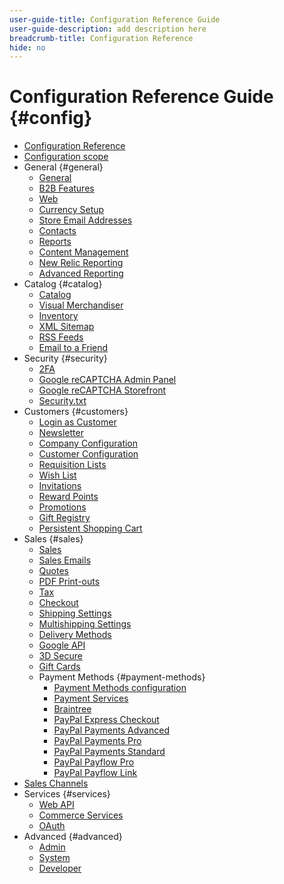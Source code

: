 ```yaml
---
user-guide-title: Configuration Reference Guide
user-guide-description: add description here
breadcrumb-title: Configuration Reference
hide: no
---
```


# Configuration Reference Guide {#config}

- [Configuration Reference](guide-overview.md)
- [Configuration scope](scope-change.md)
- General {#general}
  - [General](./general/general.md)
  - [B2B Features](./general/b2b-features.md)
  - [Web](./general/web.md)
  - [Currency Setup](./general/currency-setup.md)
  - [Store Email Addresses](./general/store-email-addresses.md)
  - [Contacts](./general/contacts.md)
  - [Reports](./general/reports.md)
  - [Content Management](./general/content-management.md)
  - [New Relic Reporting](./general/new-relic-reporting.md)
  - [Advanced Reporting](./general/advanced-reporting.md)
- Catalog {#catalog}
  - [Catalog](./catalog/catalog.md)
  - [Visual Merchandiser](./catalog/visual-merchandiser.md)
  - [Inventory](./catalog/inventory.md)
  - [XML Sitemap](./catalog/xml-sitemap.md)
  - [RSS Feeds](./catalog/rss-feeds.md)
  - [Email to a Friend](./catalog/email-to-a-friend.md)
- Security {#security}
  - [2FA](./security/2fa.md)
  - [Google reCAPTCHA Admin Panel](./security/google-recaptcha-admin.md)
  - [Google reCAPTCHA Storefront](./security/google-recaptcha-storefront.md)
  - [Security.txt](./security/security-txt.md)
- Customers {#customers}
  - [Login as Customer](./customers/login-as-customer.md)
  - [Newsletter](./customers/newsletter.md)
  - [Company Configuration](./customers/company-configuration.md)
  - [Customer Configuration](./customers/customer-configuration.md)
  - [Requisition Lists](./customers/requisition-lists.md)
  - [Wish List](./customers/wishlist.md)
  - [Invitations](./customers/invitations.md)
  - [Reward Points](./customers/reward-points.md)
  - [Promotions](./customers/promotions.md)
  - [Gift Registry](./customers/gift-registry.md)
  - [Persistent Shopping Cart](./customers/persistent-shopping-cart.md)
- Sales {#sales}
  - [Sales](./sales/sales.md)
  - [Sales Emails](./sales/sales-emails.md)
  - [Quotes](./sales/quotes.md)
  - [PDF Print-outs](./sales/pdf-print-outs.md)
  - [Tax](./sales/tax.md)
  - [Checkout](./sales/checkout.md)
  - [Shipping Settings](./sales/shipping-settings.md)
  - [Multishipping Settings](./sales/multishipping-settings.md)
  - [Delivery Methods](./sales/delivery-methods.md)
  - [Google API](./sales/google-api.md)
  - [3D Secure](./sales/3d-secure.md)
  - [Gift Cards](./sales/gift-cards.md)
  - Payment Methods {#payment-methods}
    - [Payment Methods configuration](./sales/payment-methods.md)
    - [Payment Services](./sales/payment-services.md)
    - [Braintree](./sales/braintree.md)
    - [PayPal Express Checkout](./sales/paypal-express-checkout.md)
    - [PayPal Payments Advanced](./sales/paypal-payments-advanced.md)
    - [PayPal Payments Pro](./sales/paypal-payments-pro.md)
    - [PayPal Payments Standard](./sales/paypal-payments-standard.md)
    - [PayPal Payflow Pro](./sales/paypal-payflow-pro.md)
    - [PayPal Payflow Link](./sales/paypal-payflow-link.md)
- [Sales Channels](./sales-channels/global-settings.md)
- Services {#services}
  - [Web API](./services/magento-web-api.md)
  - [Commerce Services](./services/saas.md)
  - [OAuth](./services/oauth.md)
- Advanced {#advanced}
  - [Admin](./advanced/admin.md)
  - [System](./advanced/system.md)
  - [Developer](./advanced/developer.md)
